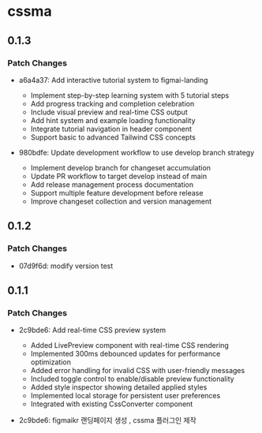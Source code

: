 # cssma

## 0.1.3

### Patch Changes

- a6a4a37: Add interactive tutorial system to figmai-landing

  - Implement step-by-step learning system with 5 tutorial steps
  - Add progress tracking and completion celebration
  - Include visual preview and real-time CSS output
  - Add hint system and example loading functionality
  - Integrate tutorial navigation in header component
  - Support basic to advanced Tailwind CSS concepts

- 980bdfe: Update development workflow to use develop branch strategy

  - Implement develop branch for changeset accumulation
  - Update PR workflow to target develop instead of main
  - Add release management process documentation
  - Support multiple feature development before release
  - Improve changeset collection and version management

## 0.1.2

### Patch Changes

- 07d9f6d: modify version test

## 0.1.1

### Patch Changes

- 2c9bde6: Add real-time CSS preview system

  - Added LivePreview component with real-time CSS rendering
  - Implemented 300ms debounced updates for performance optimization
  - Added error handling for invalid CSS with user-friendly messages
  - Included toggle control to enable/disable preview functionality
  - Added style inspector showing detailed applied styles
  - Implemented local storage for persistent user preferences
  - Integrated with existing CssConverter component

- 2c9bde6: figmaikr 랜딩페이지 생성 , cssma 플러그인 제작
